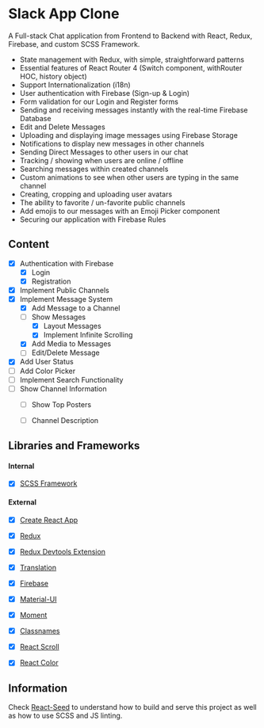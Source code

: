 # Slack App Clone
A Full-stack Chat application from Frontend to Backend with React, Redux, Firebase, and custom SCSS Framework.
- State management with Redux, with simple, straightforward patterns
- Essential features of React Router 4 (Switch component, withRouter HOC, history object)
- Support Internationalization (i18n)
- User authentication with Firebase (Sign-up & Login)
- Form validation for our Login and Register forms
- Sending and receiving messages instantly with the real-time Firebase Database
- Edit and Delete Messages
- Uploading and displaying image messages using Firebase Storage
- Notifications to display new messages in other channels
- Sending Direct Messages to other users in our chat
- Tracking / showing when users are online / offline
- Searching messages within created channels
- Custom animations to see when other users are typing in the same channel
- Creating, cropping and uploading user avatars
- The ability to favorite / un-favorite public channels
- Add emojis to our messages with an Emoji Picker component
- Securing our application with Firebase Rules


## Content
- [X] Authentication with Firebase
	- [X] Login
	- [X] Registration
- [X] Implement Public Channels
- [X] Implement Message System
	- [X] Add Message to a Channel
	- [ ] Show Messages
		- [X] Layout Messages
		- [X] Implement Infinite Scrolling
	- [X] Add Media to Messages
	- [ ] Edit/Delete Message
- [X] Add User Status
- [ ] Add Color Picker
- [ ] Implement Search Functionality
- [ ] Show Channel Information
	- [ ] Show Top Posters
	- [ ] Channel Description


## Libraries and Frameworks
#### Internal
- [X] [SCSS Framework](https://github.com/imransilvake/SCSS-Framework)

#### External 
- [X] [Create React App](https://github.com/facebook/create-react-app)
- [X] [Redux](https://redux.js.org/)
- [X] [Redux Devtools Extension](https://github.com/zalmoxisus/redux-devtools-extension)
- [X] [Translation](https://github.com/i18next/react-i18next)
- [X] [Firebase](https://firebase.google.com/)
- [X] [Material-UI](https://material-ui.com/)
- [X] [Moment](https://momentjs.com/)
- [X] [Classnames](https://github.com/JedWatson/classnames)
- [X] [React Scroll](https://github.com/fisshy/react-scroll)
- [X] [React Color](https://casesandberg.github.io/react-color/)


## Information
Check [React-Seed](https://github.com/imransilvake/React-Seed) to understand how to build and serve this project as well as how to use SCSS and JS linting.
